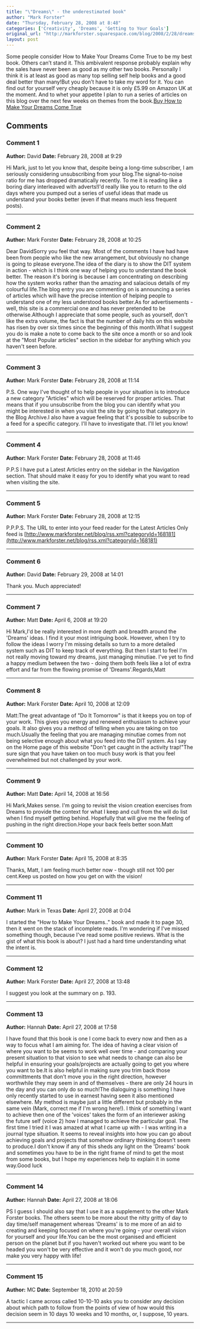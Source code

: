 ```yaml
---
title: "\"Dreams\" - the underestimated book"
author: "Mark Forster"
date: "Thursday, February 28, 2008 at 8:48"
categories: ['Creativity', 'Dreams', 'Getting to Your Goals']
original_url: "http://markforster.squarespace.com/blog/2008/2/28/dreams-the-underestimated-book.html"
layout: post
---
```


Some people consider How to Make Your Dreams Come True to be my best book. Others can’t stand it. This ambivalent response probably explain why the sales have never been as good as my other two books. Personally I think it is at least as good as many top selling self help books and a good deal better than many!But you don’t have to take my word for it. You can find out for yourself very cheaply because it is only £5.99 on Amazon UK at the moment. And to whet your appetite I plan to run a series of articles on this blog over the next few weeks on themes from the book.[Buy How to Make Your Dreams Come True](http://www.amazon.co.uk/exec/obidos/ASIN/0340786299/markforstthet-21/202-3722892-4223056)

## Comments

### Comment 1
**Author:** David
**Date:** February 28, 2008 at 9:29

Hi Mark, just to let you know that, despite being a long-time subscriber, I am seriously considering unsubscribing from your blog.The signal-to-noise ratio for me has dropped dramatically recently. To me it is reading like a boring diary interleaved with adverts!I'd really like you to return to the old days where you pumped out a series of useful ideas that made us understand your books better (even if that means much less frequent posts).

---

### Comment 2
**Author:** Mark Forster
**Date:** February 28, 2008 at 10:25

Dear DavidSorry you feel that way. Most of the comments I have had have been from people who like the new arrangement, but obviously no change is going to please everyone.The idea of the diary is to show the DIT system in action - which is I think one way of helping you to understand the book better. The reason it's boring is because I am concentrating on describing how the system works rather than the amazing and salacious details of my colourful life.The blog entry you are commenting on is announcing a series of articles which will have the precise intention of helping people to understand one of my less understood books better.As for advertisements - well, this site is a commercial one and has never pretended to be otherwise.Although I appreciate that some people, such as yourself, don't like the extra volume, the fact is that the number of daily hits on this website has risen by over six times since the beginning of this month.What I suggest you do is make a note to come back to the site once a month or so and look at the "Most Popular articles" section in the sidebar for anything which you haven't seen before.

---

### Comment 3
**Author:** Mark Forster
**Date:** February 28, 2008 at 11:14

P.S.
One way I've thought of to help people in your situation is to introduce a new category "Articles" which will be reserved for proper articles. That means that if you unsubscribe from the blog you can identify what you might be interested in when you visit the site by going to that category in the Blog Archive.I also have a vague feeling that it's possible to subscribe to a feed for a specific category. I'll have to investigate that. I'll let you know!

---

### Comment 4
**Author:** Mark Forster
**Date:** February 28, 2008 at 11:46

P.P.S
I have put a Latest Articles entry on the sidebar in the Navigation section. That should make it easy for you to identify what you want to read when visiting the site.

---

### Comment 5
**Author:** Mark Forster
**Date:** February 28, 2008 at 12:15

P.P.P.S.
The URL to enter into your feed reader for the Latest Articles Only feed is [http://www.markforster.net/blog/rss.xml?categoryId=168181](http://www.markforster.net/blog/rss.xml?categoryId=168181)

---

### Comment 6
**Author:** David
**Date:** February 29, 2008 at 14:01

Thank you. Much appreciated!

---

### Comment 7
**Author:** Matt
**Date:** April 6, 2008 at 19:20

Hi Mark,I'd be really interested in more depth and breadth around the 'Dreams' ideas. I find it your most intriguing book. However, when I try to follow the ideas I worry I'm missing details so turn to a more detailed system such as DIT to keep track of everything. But then I start to feel I'm not really moving toward my dreams, just managing minutiae. I've yet to find a happy medium between the two - doing them both feels like a lot of extra effort and far from the flowing promise of 'Dreams'.Regards,Matt

---

### Comment 8
**Author:** Mark Forster
**Date:** April 10, 2008 at 12:09

Matt:The great advantage of "Do It Tomorrow" is that it keeps you on top of your work. This gives you energy and renewed enthusiasm to achieve your goals. It also gives you a method of telling when you are taking on too much.Usually the feeling that you are managing minutiae comes from not being selective enough about what you feed into the DIT system. As I say on the Home page of this website "Don't get caught in the activity trap!"The sure sign that you have taken on too much busy work is that you feel overwhelmed but not challenged by your work.

---

### Comment 9
**Author:** Matt
**Date:** April 14, 2008 at 16:56

Hi Mark,Makes sense. I'm going to revisit the vision creation exercises from Dreams to provide the context for what I keep and cull from the will do list when I find myself getting behind. Hopefully that will give me the feeling of pushing in the right direction.Hope your back feels better soon.Matt

---

### Comment 10
**Author:** Mark Forster
**Date:** April 15, 2008 at 8:35

Thanks, Matt, I am feeling much better now - though still not 100 per cent.Keep us posted on how you get on with the vision!

---

### Comment 11
**Author:** Mark in Texas
**Date:** April 27, 2008 at 0:04

I started the "How to Make Your Dreams.." book and made it to page 30, then it went on the stack of incomplete reads. I'm wondering if I've missed something though, because I've read some positive reviews. What is the gist of what this book is about? I just had a hard time understanding what the intent is.

---

### Comment 12
**Author:** Mark Forster
**Date:** April 27, 2008 at 13:48

I suggest you look at the summary on p. 193.

---

### Comment 13
**Author:** Hannah
**Date:** April 27, 2008 at 17:58

I have found that this book is one I come back to every now and then as a way to focus what I am aiming for. The idea of having a clear vision of where you want to be seems to work well over time - and comparing your present situation to that vision to see what needs to change can also be helpful in ensuring your goals/projects are actually going to get you where you want to be.It is also helpful in making sure you trim back those committments that don't move you in the right direction, however worthwhile they may seem in and of themselves - there are only 24 hours in the day and you can only do so much!The dialoguing is something I have only recently started to use in earnest having seen it also mentioned elsewhere. My method is maybe just a little different but probably in the same vein (Mark, correct me if I'm wrong here!). I think of something I want to achieve then one of the 'voices' takes the form of an interiewer asking the future self (voice 2) how I managed to achieve the particular goal. The first time I tried it I was amazed at what I came up with - I was writing in a journal type situation. It seems to reveal insights into how you can go about achieving goals and projects that somehow ordinary thinking doesn't seem to produce.I don't know if any of this sheds any light on the 'Dreams' book and sometimes you have to be in the right frame of mind to get the most from some books, but I hope my experiences help to explain it in some way.Good luck

---

### Comment 14
**Author:** Hannah
**Date:** April 27, 2008 at 18:06

PS I guess I should also say that I use it as a supplement to the other Mark Forster books. The others seem to be more about the nitty gritty of day to day time/self management whereas 'Dreams' is to me more of an aid to creating and keeping focused on where you're going - your overall vision for yourself and your life.You can be the most organised and efficient person on the planet but if you haven't worked out where you want to be headed you won't be very effective and it won't do you much good, nor make you very happy with life!

---

### Comment 15
**Author:** MC
**Date:** September 18, 2010 at 20:59

A tactic I came across called 10-10-10 asks you to consider any decision about which path to follow from the points of view of how would this decision seem in 10 days 10 weeks and 10 months, or, I suppose, 10 years.

---

